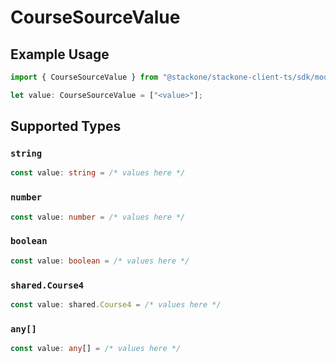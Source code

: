 # CourseSourceValue

## Example Usage

```typescript
import { CourseSourceValue } from "@stackone/stackone-client-ts/sdk/models/shared";

let value: CourseSourceValue = ["<value>"];
```

## Supported Types

### `string`

```typescript
const value: string = /* values here */
```

### `number`

```typescript
const value: number = /* values here */
```

### `boolean`

```typescript
const value: boolean = /* values here */
```

### `shared.Course4`

```typescript
const value: shared.Course4 = /* values here */
```

### `any[]`

```typescript
const value: any[] = /* values here */
```

